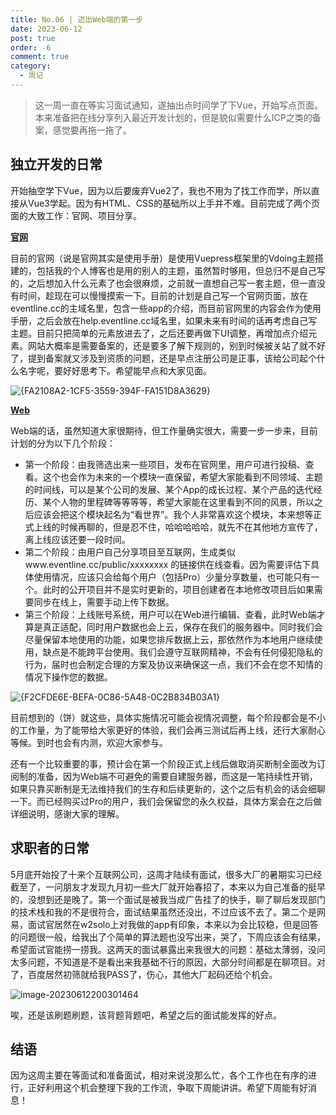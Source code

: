 ```yaml
---
title: No.06 | 迈出Web端的第一步
date: 2023-06-12
post: true
order: -6
comment: true
category:
  - 周记
---
```


> 这一周一直在等实习面试通知，遂抽出点时间学了下Vue，开始写点页面。本来准备把在线分享列入最近开发计划的，但是貌似需要什么ICP之类的备案，感觉要再拖一拖了。
> 

## 独立开发的日常

开始抽空学下Vue，因为以后要废弃Vue2了，我也不用为了找工作而学，所以直接从Vue3学起。因为有HTML、CSS的基础所以上手并不难。目前完成了两个页面的大致工作：官网、项目分享。

<u>**官网**</u>

目前的官网（说是官网其实是使用手册）是使用Vuepress框架里的Vdoing主题搭建的，包括我的个人博客也是用的别人的主题，虽然暂时够用，但总归不是自己写的，之后想加入什么元素了也会很麻烦，之前就一直想自己写一套主题，但一直没有时间，趁现在可以慢慢摸索一下。目前的计划是自己写一个官网页面，放在eventline.cc的主域名里，包含一些app的介绍，而目前官网里的内容会作为使用手册，之后会放在help.eventline.cc域名里，如果未来有时间的话再考虑自己写主题。目前只把简单的元素放进去了，之后还要再做下UI调整，再增加点介绍元素。网站大概率是需要备案的，还是要多了解下规则的，别到时候被关站了就不好了，提到备案就又涉及到资质的问题，还是早点注册公司是正事，该给公司起个什么名字呢，要好好思考下。希望能早点和大家见面。

![{FA2108A2-1CF5-3559-394F-FA151D8A3629}](https://s2.loli.net/2023/06/12/gONEyV3nxjqkaQb.jpg)

<u>**Web**</u>

Web端的话，虽然知道大家很期待，但工作量确实很大，需要一步一步来，目前计划的分为以下几个阶段：

- 第一个阶段：由我筛选出来一些项目，发布在官网里，用户可进行投稿、查看。这个也会作为未来的一个模块一直保留，希望大家能看到不同领域、主题的时间线，可以是某个公司的发展、某个App的成长过程、某个产品的迭代经历、某个人物的里程碑等等等等，希望大家能在这里看到不同的风景，所以之后应该会把这个模块起名为“看世界”。我个人非常喜欢这个模块，本来想等正式上线的时候再聊的，但是忍不住，哈哈哈哈哈，就先不在其他地方宣传了，离上线应该还要一段时间。
- 第二个阶段：由用户自己分享项目至互联网，生成类似www.eventline.cc/public/xxxxxxxx 的链接供在线查看。因为需要评估下具体使用情况，应该只会给每个用户（包括Pro）少量分享数量，也可能只有一个。此时的公开项目并不是实时更新的，项目创建者在本地修改项目后如果需要同步在线上，需要手动上传下数据。
- 第三个阶段：上线账号系统，用户可以在Web进行编辑、查看，此时Web端才算是真正适配，同时用户数据也会上云，保存在我们的服务器中。同时我们会尽量保留本地使用的功能，如果您排斥数据上云，那依然作为本地用户继续使用，缺点是不能跨平台使用。我们会遵守互联网精神，不会有任何侵犯隐私的行为，届时也会制定合理的方案及协议来确保这一点，我们不会在您不知情的情况下操作您的数据。

![{F2CFDE6E-BEFA-0C86-5A48-0C2B834B03A1}](https://s2.loli.net/2023/06/12/EreWJ9HqxD1gKLa.jpg)

目前想到的（饼）就这些，具体实施情况可能会视情况调整，每个阶段都会是不小的工作量，为了能带给大家更好的体验，我们会再三测试后再上线，还行大家耐心等候。到时也会有内测，欢迎大家参与。

还有一个比较重要的事，预计会在第一个阶段正式上线后做取消买断制全面改为订阅制的准备，因为Web端不可避免的需要自建服务器，而这是一笔持续性开销，如果只靠买断制是无法维持我们的生存和后续更新的，这个之后有机会的话会细聊一下。而已经购买过Pro的用户，我们会保留您的永久权益，具体方案会在之后做详细说明，感谢大家的理解。

## 求职者的日常

5月底开始投了十来个互联网公司，这周才陆续有面试，很多大厂的暑期实习已经截至了，一问朋友才发现九月初一些大厂就开始春招了，本来以为自己准备的挺早的，没想到还是晚了。第一个面试是被我当成广告挂了的快手，聊了聊后发现部门的技术栈和我的不是很符合，面试结果虽然还没出，不过应该不去了。第二个是网易，面试官居然在w2solo上对我做的app有印象，本来以为会比较稳，但是回答的问题很一般，给我出了个简单的算法题也没写出来，哭了，下周应该会有结果，希望面试官能捞一捞我。这两天的面试暴露出来我很大的问题：基础太薄弱，没问太多问题，不知道是不是看出来我基础不行的原因，大部分时间都是在聊项目。对了，百度居然初筛就给我PASS了，伤心，其他大厂起码还给个机会。

![image-20230612200301464](https://s2.loli.net/2023/06/12/oYALbfGTeX2mluw.png)

唉，还是该刷题刷题，该背题背题吧，希望之后的面试能发挥的好点。

## 结语

因为这周主要在等面试和准备面试，相对来说没那么忙，各个工作也在有序的进行，正好利用这个机会整理下我的工作流，争取下周能讲讲。希望下周能有好消息！